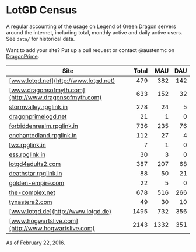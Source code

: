# LotGD Census
A regular accounting of the usage on Legend of Green Dragon servers around the internet, including total, monthly active and daily active users. See `data/` for historical data.

Want to add your site? Put up a pull request or contact @austenmc on [DragonPrime](http://dragonprime.net).


Site | Total | MAU | DAU
--- | ---:| ---:| ---:
[www.lotgd.net](http://www.lotgd.net)|479|382|142
[www.dragonsofmyth.com](http://www.dragonsofmyth.com)|633|152|32
[stormvalley.rpglink.in](http://stormvalley.rpglink.in)|278|24|5
[dragonprimelogd.net](http://dragonprimelogd.net)|21|1|0
[forbiddenrealm.rpglink.in](http://forbiddenrealm.rpglink.in)|736|235|76
[enchantedland.rpglink.in](http://enchantedland.rpglink.in)|112|27|4
[twx.rpglink.in](http://twx.rpglink.in)|7|1|0
[ess.rpglink.in](http://ess.rpglink.in)|30|3|0
[lotgd4adults2.com](http://lotgd4adults2.com)|387|207|68
[deathstar.rpglink.in](http://deathstar.rpglink.in)|88|50|21
[golden-empire.com](http://golden-empire.com)|22|5|0
[the-complex.net](http://the-complex.net)|678|516|266
[tynastera2.com](http://tynastera2.com)|49|30|10
[www.lotgd.de](http://www.lotgd.de)|1495|732|356
[www.hogwartslive.com](http://www.hogwartslive.com)|2143|1332|351

As of February 22, 2016.
